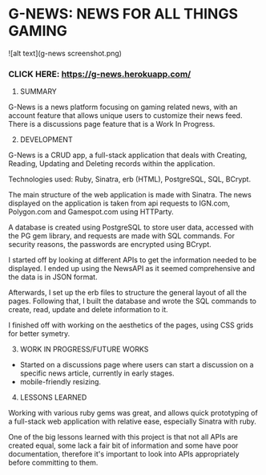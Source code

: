 # G-NEWS: NEWS FOR ALL THINGS GAMING

![alt text](g-news screenshot.png)

### CLICK HERE: https://g-news.herokuapp.com/

1. SUMMARY 

G-News is a news platform focusing on gaming related news, with an account feature that allows unique users to customize their news feed. There is a discussions page feature that is a Work In Progress.

2. DEVELOPMENT

G-News is a CRUD app, a full-stack application that deals with Creating, Reading, Updating and Deleting records within the application.

Technologies used: Ruby, Sinatra, erb (HTML), PostgreSQL, SQL, BCrypt. 

The main structure of the web application is made with Sinatra. The news displayed on the application is taken from api requests to IGN.com, Polygon.com and Gamespot.com using HTTParty.

A database is created using PostgreSQL to store user data, accessed with the PG gem library, and requests are made with SQL commands. For security reasons, the passwords are encrypted using BCrypt. 

I started off by looking at different APIs to get the information needed to be displayed. I ended up using the NewsAPI as it seemed comprehensive and the data is in JSON format. 

Afterwards, I set up the erb files to structure the general layout of all the pages. Following that, I built the database and wrote the SQL commands to create, read, update and delete information to it.

I finished off with working on the aesthetics of the pages, using CSS grids for better symetry.

3. WORK IN PROGRESS/FUTURE WORKS

- Started on a discussions page where users can start a discussion on a specific news article, currently in early stages.
- mobile-friendly resizing.

4. LESSONS LEARNED

Working with various ruby gems was great, and allows quick prototyping of a full-stack web application with relative ease, especially Sinatra with ruby.

One of the big lessons learned with this project is that not all APIs are created equal, some lack a fair bit of information and some have poor documentation, therefore it's important to look into APIs appropriately before committing to them.



